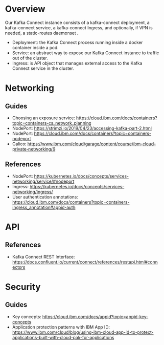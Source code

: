 # Overview
Our Kafka Connect instance consists of a kafka-connect deployment, a kafka-connect service, a kafka-connect Ingress, and optionally, if VPN is needed, a static-routes daemonset .

- Deployment: the Kafka Connect process running inside a docker container inside a pod.
- Service: an abstract way to expose our Kafka Connect instance to traffic out of the cluster.
- Ingress: is API object that manages external access to the Kafka Connect service in the cluster.

# Networking
## Guides
- Choosing an exposure service: https://cloud.ibm.com/docs/containers?topic=containers-cs_network_planning
- NodePort: https://strimzi.io/2019/04/23/accessing-kafka-part-2.html
- NodePort: https://cloud.ibm.com/docs/containers?topic=containers-nodeport
- Calico: https://www.ibm.com/cloud/garage/content/course/ibm-cloud-private-networking/6
## References
- NodePort: https://kubernetes.io/docs/concepts/services-networking/service/#nodeport
- Ingress: https://kubernetes.io/docs/concepts/services-networking/ingress/
- User authentication annotations: https://cloud.ibm.com/docs/containers?topic=containers-ingress_annotation#appid-auth

# API
## References
- Kafka Connect REST Interface: https://docs.confluent.io/current/connect/references/restapi.html#connectors

# Security
## Guides
- Key concepts: https://cloud.ibm.com/docs/appid?topic=appid-key-concepts
- Application protection patterns with IBM App ID: https://www.ibm.com/cloud/blog/using-ibm-cloud-app-id-to-protect-applications-built-with-cloud-pak-for-applications
